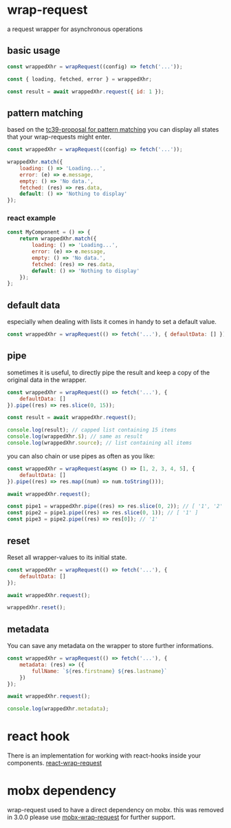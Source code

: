 # wrap-request

a request wrapper for asynchronous operations

## basic usage

```js
const wrappedXhr = wrapRequest((config) => fetch('...'));

const { loading, fetched, error } = wrappedXhr;

const result = await wrappedXhr.request({ id: 1 });
```

## pattern matching

based on the [tc39-proposal for pattern matching](https://github.com/tc39/proposal-pattern-matching) you can display all states that your wrap-requests might enter.

```js
const wrappedXhr = wrapRequest((config) => fetch('...'));

wrappedXhr.match({
    loading: () => 'Loading...',
    error: (e) => e.message,
    empty: () => 'No data.',
    fetched: (res) => res.data,
    default: () => 'Nothing to display'
});
```

### react example

```js
const MyComponent = () => {
    return wrappedXhr.match({
        loading: () => 'Loading...',
        error: (e) => e.message,
        empty: () => 'No data.',
        fetched: (res) => res.data,
        default: () => 'Nothing to display'
    });
};
```

## default data

especially when dealing with lists it comes in handy to set a default value.

```js
const wrappedXhr = wrapRequest(() => fetch('...'), { defaultData: [] });
```

## pipe

sometimes it is useful, to directly pipe the result and keep a copy of the original data in the wrapper.

```js
const wrappedXhr = wrapRequest(() => fetch('...'), {
    defaultData: []
}).pipe((res) => res.slice(0, 15));

const result = await wrappedXhr.request();

console.log(result); // capped list containing 15 items
console.log(wrappedXhr.$); // same as result
console.log(wrappedXhr.source); // list containing all items
```

you can also chain or use pipes as often as you like:

```js
const wrappedXhr = wrapRequest(async () => [1, 2, 3, 4, 5], {
    defaultData: []
}).pipe((res) => res.map((num) => num.toString()));

await wrappedXhr.request();

const pipe1 = wrappedXhr.pipe((res) => res.slice(0, 2)); // [ '1', '2' ]
const pipe2 = pipe1.pipe((res) => res.slice(0, 1)); // [ '1' ]
const pipe3 = pipe2.pipe((res) => res[0]); // '1'
```

## reset

Reset all wrapper-values to its initial state.

```js
const wrappedXhr = wrapRequest(() => fetch('...'), {
    defaultData: []
});

await wrappedXhr.request();

wrappedXhr.reset();
```

## metadata

You can save any metadata on the wrapper to store further informations.

```js
const wrappedXhr = wrapRequest(() => fetch('...'), {
    metadata: (res) => ({
        fullName: `${res.firstname} ${res.lastname}`
    })
});

await wrappedXhr.request();

console.log(wrappedXhr.metadata);
```

# react hook

There is an implementation for working with react-hooks inside your components. [react-wrap-request](https://github.com/misantronic/react-wrap-request)

# mobx dependency

wrap-request used to have a direct dependency on mobx. this was removed in 3.0.0
please use [mobx-wrap-request](https://github.com/misantronic/mobx-wrap-request) for further support.
